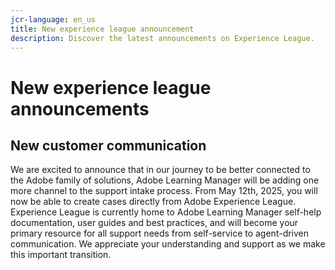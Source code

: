 ```yaml
---
jcr-language: en_us
title: New experience league announcement
description: Discover the latest announcements on Experience League.
---
```


# New experience league announcements

## New customer communication 

We are excited to announce that in our journey to be better connected to the Adobe family of solutions, Adobe Learning Manager will be adding one more channel to the support intake process. From May 12th, 2025, you will now be able to create cases directly from Adobe Experience League. Experience League is currently home to Adobe Learning Manager self-help documentation, user guides and best practices, and will become your primary resource for all support needs from self-service to agent-driven communication. We appreciate your understanding and support as we make this important transition. 
